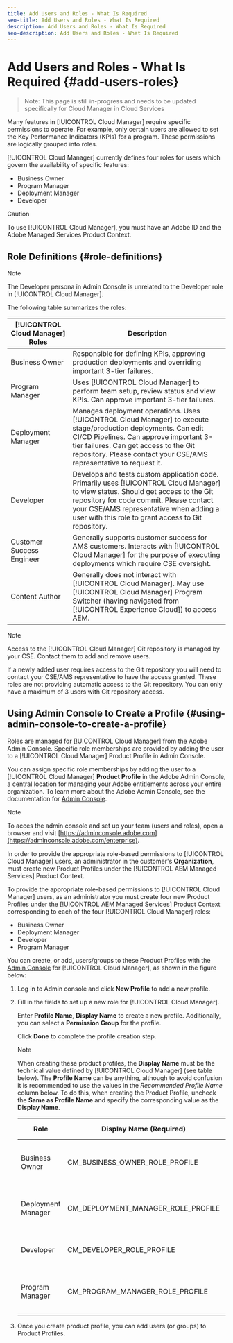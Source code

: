 ```yaml
---
title: Add Users and Roles - What Is Required
seo-title: Add Users and Roles - What Is Required
description: Add Users and Roles - What Is Required
seo-description: Add Users and Roles - What Is Required 
---
```


# Add Users and Roles - What Is Required {#add-users-roles}

>Note:
>This page is still in-progress and needs to be updated specifically for Cloud Manager in Cloud Services

Many features in [!UICONTROL Cloud Manager] require specific permissions to operate. For example, only certain users are allowed to set the Key Performance Indicators (KPIs) for a program. These permissions are logically grouped into roles.

[!UICONTROL Cloud Manager] currently defines four roles for users which govern the availability of specific features:

* Business Owner
* Program Manager
* Deployment Manager
* Developer

>[!CAUTION]
>
>To use [!UICONTROL Cloud Manager], you must have an Adobe ID and the Adobe Managed Services Product Context.

## Role Definitions {#role-definitions}

>[!NOTE]
>
>The Developer persona in Admin Console is unrelated to the Developer role in [!UICONTROL Cloud Manager].

The following table summarizes the roles:

|[!UICONTROL Cloud Manager] Roles|Description|
|--- |--- |
|Business Owner|Responsible for defining KPIs, approving production deployments and overriding important 3-tier failures.|
|Program Manager|Uses [!UICONTROL Cloud Manager] to perform team setup, review status and view KPIs. Can approve important 3-tier failures.|
|Deployment Manager|Manages deployment operations. Uses [!UICONTROL Cloud Manager] to execute stage/production deployments. Can edit CI/CD Pipelines. Can approve important 3-tier failures. Can get access to the Git repository. Please contact your CSE/AMS representative to request it.|
|Developer|Develops and tests custom application code. Primarily uses [!UICONTROL Cloud Manager] to view status. Should get access to the Git repository for code commit. Please contact your CSE/AMS representative when adding a user with this role to grant access to Git repository.|
|Customer Success Engineer|Generally supports customer success for AMS customers. Interacts with [!UICONTROL Cloud Manager] for the purpose of executing deployments which require CSE oversight.|
|Content Author|Generally does not interact with [!UICONTROL Cloud Manager]. May use [!UICONTROL Cloud Manager] Program Switcher (having navigated from [!UICONTROL Experience Cloud]) to access AEM.|

>[!NOTE]
>
>Access to the [!UICONTROL Cloud Manager] Git repository is managed by your CSE. Contact them to add and remove users.
>
>If a newly added user requires access to the Git repository you will need to contact your CSE/AMS representative to have the access granted. These roles are not providing automatic access to the Git repository. You can only have a maximum of 3 users with Git repository access.

## Using Admin Console to Create a Profile {#using-admin-console-to-create-a-profile}

Roles are managed for [!UICONTROL Cloud Manager] from the Adobe Admin Console. Specific role memberships are provided by adding the user to a [!UICONTROL Cloud Manager] Product Profile in Admin Console.

You can assign specific role memberships by adding the user to a [!UICONTROL Cloud Manager] **Product Profile** in the Adobe Admin Console, a central location for managing your Adobe entitlements across your entire organization. To learn more about the Adobe Admin Console, see the documentation for [Admin Console](https://helpx.adobe.com/enterprise/using/admin-console.html).

>[!NOTE]
>
>To acces the admin console and set up your team (users and roles), open a browser and visit [https://adminconsole.adobe.com](https://adminconsole.adobe.com/enterprise).

In order to provide the appropriate role-based permissions to [!UICONTROL Cloud Manager] users, an administrator in the customer's **Organization**, must create new Product Profiles under the [!UICONTROL AEM Managed Services] Product Context.

To provide the appropriate role-based permissions to [!UICONTROL Cloud Manager] users, as an administrator you must create four new Product Profiles under the [!UICONTROL AEM Managed Services] Product Context corresponding to each of the four [!UICONTROL Cloud Manager] roles:

* Business Owner
* Deployment Manager
* Developer
* Program Manager

You can create, or add, users/groups to these Product Profiles with the [Admin Console](https://adminconsole.adobe.com/) for [!UICONTROL Cloud Manager], as shown in the figure below:

1. Log in to Admin console and click **New Profile** to add a new profile.

1. Fill in the fields to set up a new role for [!UICONTROL Cloud Manager].

   Enter **Profile Name**, **Display Name** to create a new profile. Additionally, you can select a **Permission Group** for the profile.

   Click **Done** to complete the profile creation step.

   >[!NOTE]
   >
   >When creating these product profiles, the **Display Name** must be the technical value defined by [!UICONTROL Cloud Manager] (see table below). The **Profile Name** can be anything, although to avoid confusion it is recommended to use the values in the *Recommended Profile Name* column below. To do this, when creating the Product Profile, uncheck the **Same as Profile Name** and specify the corresponding value as the **Display Name**.

   | **Role** |**Display Name (Required)** |**Recommended Profile Name** |
   |---|---|---|
   | Business Owner |CM_BUSINESS_OWNER_ROLE_PROFILE |[!UICONTROL Cloud Manager] - Business Owner Role |
   | Deployment Manager |CM_DEPLOYMENT_MANAGER_ROLE_PROFILE |[!UICONTROL Cloud Manager] - Deployment Manager Role |
   | Developer |CM_DEVELOPER_ROLE_PROFILE |[!UICONTROL Cloud Manager] - Developer Role |
   | Program Manager |CM_PROGRAM_MANAGER_ROLE_PROFILE |[!UICONTROL Cloud Manager] - Program Manager Role |

1. Once you create product profile, you can add users (or groups) to Product Profiles.


